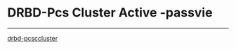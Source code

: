  # DRBD-Pcs Cluster Active -passvie
-----------------------------------------

[drbd-pcsccluster](https://github.com/rio-ke/linux-learn/blob/main/DRBD-PCS-cluster/drbd-pcs-active-passive-cluster.md)
